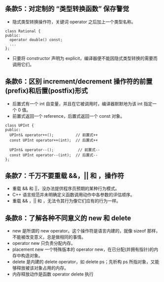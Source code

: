 ## 条款5：对定制的 “类型转换函数” 保存警觉

* 隐式类型转换操作符，关键词 operator 之后加上一个类型名称。
```
class Rational {
public:
  operator double() const;
  ...
};
```
* 只要将 constructor 声明为 explicit，编译器便不能因隐式类型转换的需要而调用它们。

## 条款6：区别 increment/decrement 操作符的前置(prefix)和后置(postfix)形式

* 后置式有一个 int 自变量，并且在它被调用时，编译器默默地为该 int 指定一个 0 值。
* 前置式返回一个 reference，后置式返回一个 const 对象。
```
class UPInt {
public:
  UPInt& operator++();          // 前置式++
  const UPInt operator++(int);  // 后置式++
  
  UPInt& operator--();           // 前置式--
  const UPInt operator--(int);  // 后置式--
};
```

## 条款7：千万不要重载 &&，|| 和 ，操作符

* 重载 && 和 ||，没办法提供程序员预期的某种行为模式。
* C++ 语言规范并未明确定义函数调用动作中各参数的评估顺序。
* 重载 && ，|| 和 ，无法令其行为像它们应有的行为一样。

## 条款8：了解各种不同意义的 new 和 delete

* new 是所谓的 new operator。这个操作符是语言内建的，就像 sizeof 那样，不能被改变意义，总是做相同的事情。
* operator new 只负责分配内存。
* placement new 一个特殊版本的 operator new，在已分配(并拥有指针)的内存中构造对象。
* delete 是内建的 delete operator，如 delete ps；先析构 ps 所指对象，又能够释放被该对象占用的内存。
* 内存释放动作是函数 operator delete 执行
